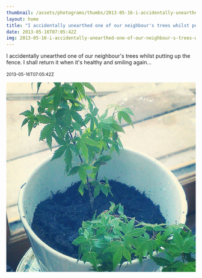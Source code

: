 ```yaml
---
thumbnail: /assets/photograms/thumbs/2013-05-16-i-accidentally-unearthed-one-of-our-neighbour-s-trees-whilst-putting-up-the-fence--i-shall-return-it-when-it-s-healthy-and-smiling-again---.jpg
layout: home
title: "I accidentally unearthed one of our neighbour's trees whilst putting up the fence. I shall return it when it's healthy and smiling again..."
date: 2013-05-16T07:05:42Z
img: 2013-05-16-i-accidentally-unearthed-one-of-our-neighbour-s-trees-whilst-putting-up-the-fence--i-shall-return-it-when-it-s-healthy-and-smiling-again---.jpg
---
```


I accidentally unearthed one of our neighbour's trees whilst putting up the fence. I shall return it when it's healthy and smiling again...

<small>2013-05-16T07:05:42Z</small>

![I accidentally unearthed one of our neighbour's trees whilst putting up the fence. I shall return it when it's healthy and smiling again...](2013-05-16-i-accidentally-unearthed-one-of-our-neighbour-s-trees-whilst-putting-up-the-fence--i-shall-return-it-when-it-s-healthy-and-smiling-again---.jpg)

